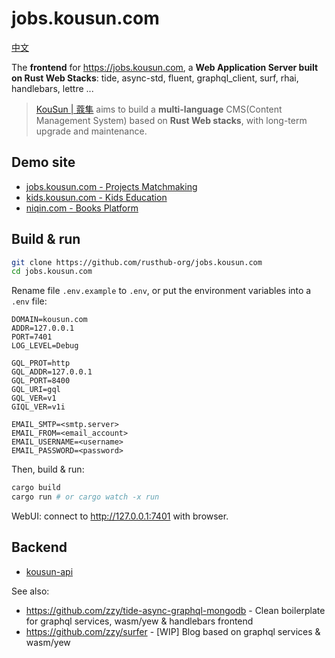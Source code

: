 # jobs.kousun.com

[中文](./README-ZH.md)

The **frontend** for https://jobs.kousun.com, a **Web Application Server built on Rust Web Stacks**: tide, async-std, fluent, graphql_client, surf, rhai, handlebars, lettre ...

> [KouSun | 蔻隼](https://kousun.com) aims to build a **multi-language** CMS(Content Management System) based on **Rust Web stacks**, with long-term upgrade and maintenance.

## Demo site

- [jobs.kousun.com - Projects Matchmaking](https://jobs.kousun.com)
- [kids.kousun.com - Kids Education](https://kids.kousun.com)
- [niqin.com - Books Platform](https://niqin.com)

## Build & run

``` Bash
git clone https://github.com/rusthub-org/jobs.kousun.com
cd jobs.kousun.com
```

Rename file `.env.example` to `.env`, or put the environment variables into a `.env` file:

```
DOMAIN=kousun.com
ADDR=127.0.0.1
PORT=7401
LOG_LEVEL=Debug

GQL_PROT=http
GQL_ADDR=127.0.0.1
GQL_PORT=8400
GQL_URI=gql
GQL_VER=v1
GIQL_VER=v1i

EMAIL_SMTP=<smtp.server>
EMAIL_FROM=<email_account>
EMAIL_USERNAME=<username>
EMAIL_PASSWORD=<password>
```

Then, build & run:

``` Bash
cargo build
cargo run # or cargo watch -x run
```

WebUI: connect to http://127.0.0.1:7401 with browser.

## Backend

- [kousun-api](https://github.com/rusthub-org/api.kousun.com)

See also:

- https://github.com/zzy/tide-async-graphql-mongodb - Clean boilerplate for graphql services, wasm/yew & handlebars frontend
- https://github.com/zzy/surfer - [WIP] Blog based on graphql services & wasm/yew
